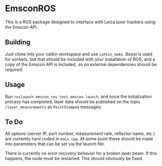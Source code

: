 # EmsconROS
This is a ROS package designed to interface with Leica laser trackers using the Emscon API.

## Building
Just clone into your catkin workspace and use `catkin_make`. Boost is used for sockets, but that should be included with your installation of ROS, and a copy of the Emscon API is included, so no external dependencies should be required.

## Usage
Run `roslaunch emscon_ros test_emscon.launch`, and once the initialization process has completed, laser data should be published on the topic `/laser_measurements` as `PointStamped` messages.

## To Do
All options (server IP, port number, measurement rate, reflector name, etc.) are currently hard coded in `main.cpp`. At some point these should be made into parameters that can be set via the launch file.

There is currently no error recovery behavior for a broken laser beam. If this happens, the node must be restarted. This should obviously be fixed.
